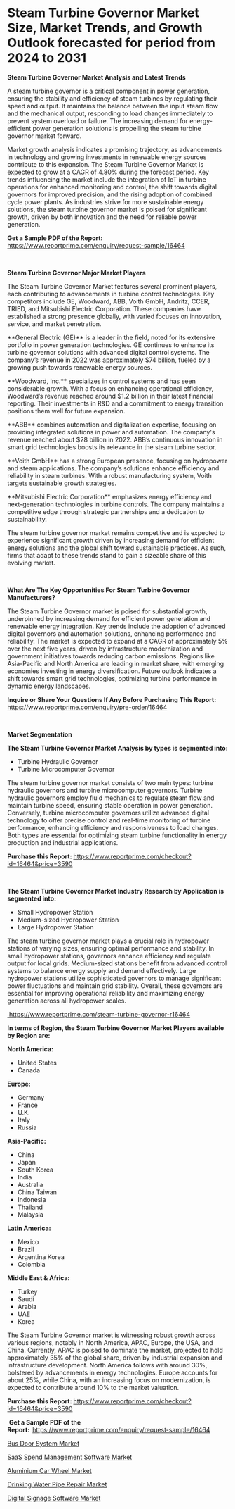 <p><h1>Steam Turbine Governor Market Size, Market Trends, and Growth Outlook forecasted for period from 2024 to 2031</h1></p><p><strong>Steam Turbine Governor Market Analysis and Latest Trends</strong></p>
<p><p>A steam turbine governor is a critical component in power generation, ensuring the stability and efficiency of steam turbines by regulating their speed and output. It maintains the balance between the input steam flow and the mechanical output, responding to load changes immediately to prevent system overload or failure. The increasing demand for energy-efficient power generation solutions is propelling the steam turbine governor market forward.</p><p>Market growth analysis indicates a promising trajectory, as advancements in technology and growing investments in renewable energy sources contribute to this expansion. The Steam Turbine Governor Market is expected to grow at a CAGR of 4.80% during the forecast period. Key trends influencing the market include the integration of IoT in turbine operations for enhanced monitoring and control, the shift towards digital governors for improved precision, and the rising adoption of combined cycle power plants. As industries strive for more sustainable energy solutions, the steam turbine governor market is poised for significant growth, driven by both innovation and the need for reliable power generation.</p></p>
<p><strong>Get a Sample PDF of the Report:&nbsp;</strong> <a href="https://www.reportprime.com/enquiry/request-sample/16464?utm_campaign=1094&utm_medium=2&utm_source=Github&utm_content=ia&utm_term=23112024&utm_id=steam-turbine-governor">https://www.reportprime.com/enquiry/request-sample/16464</a></p>
<p>&nbsp;</p>
<p><strong>Steam Turbine Governor Major Market Players</strong></p>
<p><p>The Steam Turbine Governor Market features several prominent players, each contributing to advancements in turbine control technologies. Key competitors include GE, Woodward, ABB, Voith GmbH, Andritz, CCER, TRIED, and Mitsubishi Electric Corporation. These companies have established a strong presence globally, with varied focuses on innovation, service, and market penetration.</p><p>**General Electric (GE)** is a leader in the field, noted for its extensive portfolio in power generation technologies. GE continues to enhance its turbine governor solutions with advanced digital control systems. The company’s revenue in 2022 was approximately $74 billion, fueled by a growing push towards renewable energy sources.</p><p>**Woodward, Inc.** specializes in control systems and has seen considerable growth. With a focus on enhancing operational efficiency, Woodward’s revenue reached around $1.2 billion in their latest financial reporting. Their investments in R&D and a commitment to energy transition positions them well for future expansion.</p><p>**ABB** combines automation and digitalization expertise, focusing on providing integrated solutions in power and automation. The company's revenue reached about $28 billion in 2022. ABB’s continuous innovation in smart grid technologies boosts its relevance in the steam turbine sector.</p><p>**Voith GmbH** has a strong European presence, focusing on hydropower and steam applications. The company’s solutions enhance efficiency and reliability in steam turbines. With a robust manufacturing system, Voith targets sustainable growth strategies.</p><p>**Mitsubishi Electric Corporation** emphasizes energy efficiency and next-generation technologies in turbine controls. The company maintains a competitive edge through strategic partnerships and a dedication to sustainability.</p><p>The steam turbine governor market remains competitive and is expected to experience significant growth driven by increasing demand for efficient energy solutions and the global shift toward sustainable practices. As such, firms that adapt to these trends stand to gain a sizeable share of this evolving market.</p></p>
<p>&nbsp;</p>
<p><strong>What Are The Key Opportunities For Steam Turbine Governor Manufacturers?</strong></p>
<p><p>The Steam Turbine Governor market is poised for substantial growth, underpinned by increasing demand for efficient power generation and renewable energy integration. Key trends include the adoption of advanced digital governors and automation solutions, enhancing performance and reliability. The market is expected to expand at a CAGR of approximately 5% over the next five years, driven by infrastructure modernization and government initiatives towards reducing carbon emissions. Regions like Asia-Pacific and North America are leading in market share, with emerging economies investing in energy diversification. Future outlook indicates a shift towards smart grid technologies, optimizing turbine performance in dynamic energy landscapes.</p></p>
<p><strong>Inquire or Share Your Questions If Any Before Purchasing This Report:</strong> <a href="https://www.reportprime.com/enquiry/pre-order/16464?utm_campaign=1094&utm_medium=2&utm_source=Github&utm_content=ia&utm_term=23112024&utm_id=steam-turbine-governor">https://www.reportprime.com/enquiry/pre-order/16464</a></p>
<p>&nbsp;</p>
<p><strong>Market Segmentation</strong></p>
<p><strong>The Steam Turbine Governor Market Analysis by types is segmented into:</strong></p>
<p><ul><li>Turbine Hydraulic Governor</li><li>Turbine Microcomputer Governor</li></ul></p>
<p><p>The steam turbine governor market consists of two main types: turbine hydraulic governors and turbine microcomputer governors. Turbine hydraulic governors employ fluid mechanics to regulate steam flow and maintain turbine speed, ensuring stable operation in power generation. Conversely, turbine microcomputer governors utilize advanced digital technology to offer precise control and real-time monitoring of turbine performance, enhancing efficiency and responsiveness to load changes. Both types are essential for optimizing steam turbine functionality in energy production and industrial applications.</p></p>
<p><strong>Purchase this Report:&nbsp;</strong><a href="https://www.reportprime.com/checkout?id=16464&price=3590&utm_campaign=1094&utm_medium=2&utm_source=Github&utm_content=ia&utm_term=23112024&utm_id=steam-turbine-governor">https://www.reportprime.com/checkout?id=16464&price=3590</a></p>
<p>&nbsp;</p>
<p><strong>The Steam Turbine Governor Market Industry Research by Application is segmented into:</strong></p>
<p><ul><li>Small Hydropower Station</li><li>Medium-sized Hydropower Station</li><li>Large Hydropower Station</li></ul></p>
<p><p>The steam turbine governor market plays a crucial role in hydropower stations of varying sizes, ensuring optimal performance and stability. In small hydropower stations, governors enhance efficiency and regulate output for local grids. Medium-sized stations benefit from advanced control systems to balance energy supply and demand effectively. Large hydropower stations utilize sophisticated governors to manage significant power fluctuations and maintain grid stability. Overall, these governors are essential for improving operational reliability and maximizing energy generation across all hydropower scales.</p></p>
<p><a href="https://www.reportprime.com/steam-turbine-governor-r16464?utm_campaign=1094&utm_medium=2&utm_source=Github&utm_content=ia&utm_term=23112024&utm_id=steam-turbine-governor">&nbsp;https://www.reportprime.com/steam-turbine-governor-r16464</a></p>
<p><strong>In terms of Region, the Steam Turbine Governor Market Players available by Region are:</strong></p>
<p>
    <p> <strong> North America: </strong>
        <ul>
            <li>United States</li>
            <li>Canada</li>
        </ul>
        </p> 
    <p> <strong> Europe: </strong>
        <ul>
            <li>Germany</li>
            <li>France</li>
            <li>U.K.</li>
            <li>Italy</li>
            <li>Russia</li>
        </ul>
        </p> 
    <p> <strong> Asia-Pacific: </strong>
        <ul>
            <li>China</li>
            <li>Japan</li>
            <li>South Korea</li>
            <li>India</li>
            <li>Australia</li>
            <li>China Taiwan</li>
            <li>Indonesia</li>
            <li>Thailand</li>
            <li>Malaysia</li>
        </ul>
        </p> 
    <p> <strong> Latin America: </strong>
        <ul>
            <li>Mexico</li>
            <li>Brazil</li>
            <li>Argentina Korea</li>
            <li>Colombia</li>
        </ul>
        </p> 
    <p> <strong> Middle East & Africa: </strong>
        <ul>
            <li>Turkey</li>
            <li>Saudi</li>
            <li>Arabia</li>
            <li>UAE</li>
            <li>Korea</li>
        </ul>
    </p>
    </p>
<p><p>The Steam Turbine Governor market is witnessing robust growth across various regions, notably in North America, APAC, Europe, the USA, and China. Currently, APAC is poised to dominate the market, projected to hold approximately 35% of the global share, driven by industrial expansion and infrastructure development. North America follows with around 30%, bolstered by advancements in energy technologies. Europe accounts for about 25%, while China, with an increasing focus on modernization, is expected to contribute around 10% to the market valuation.</p></p>
<p><strong>Purchase this Report: </strong><a href="https://www.reportprime.com/checkout?id=16464&price=3590&utm_campaign=1094&utm_medium=2&utm_source=Github&utm_content=ia&utm_term=23112024&utm_id=steam-turbine-governor">https://www.reportprime.com/checkout?id=16464&price=3590</a></p>
<p>&nbsp;<strong>Get a Sample PDF of the Report:&nbsp;&nbsp;</strong><a href="https://www.reportprime.com/enquiry/request-sample/16464?utm_campaign=1094&utm_medium=2&utm_source=Github&utm_content=ia&utm_term=23112024&utm_id=steam-turbine-governor">https://www.reportprime.com/enquiry/request-sample/16464</a></p>
<p><strong></strong></p>
<p><p><a href="https://www.linkedin.com/pulse/comprehensive-analysis-bus-door-system-marketpresented-macro-overview-kd91c?utm_campaign=1094&utm_medium=2&utm_source=Github&utm_content=ia&utm_term=23112024&utm_id=steam-turbine-governor">Bus Door System Market</a></p><p><a href="https://issuu.com/reportprime-2/docs/saas-spend-management-software-mark_865c3dedef6943?utm_campaign=1094&utm_medium=2&utm_source=Github&utm_content=ia&utm_term=23112024&utm_id=steam-turbine-governor">SaaS Spend Management Software Market</a></p><p><a href="https://github.com/indrystar/Market-Research-Report-List-5/blob/main/aluminium-car-wheel-market.md?utm_campaign=1094&utm_medium=2&utm_source=Github&utm_content=ia&utm_term=23112024&utm_id=steam-turbine-governor">Aluminium Car Wheel Market</a></p><p><a href="https://www.linkedin.com/pulse/drinking-water-pipe-repair-market-forecasted-types-applications-mqrjf?utm_campaign=1094&utm_medium=2&utm_source=Github&utm_content=ia&utm_term=23112024&utm_id=steam-turbine-governor">Drinking Water Pipe Repair Market</a></p><p><a href="https://issuu.com/reportprime-2/docs/digital-signage-software-market-siz_ac02e495a5a4ed?utm_campaign=1094&utm_medium=2&utm_source=Github&utm_content=ia&utm_term=23112024&utm_id=steam-turbine-governor">Digital Signage Software Market</a></p></p>